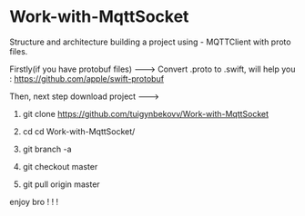# Work-with-MqttSocket
Structure and architecture building a project using -  MQTTClient with proto files.

Firstly(if you have protobuf files) --->
Convert .proto to .swift, will help you : https://github.com/apple/swift-protobuf


Then, next step download project --->

1) git clone https://github.com/tuigynbekovv/Work-with-MqttSocket

2) cd cd Work-with-MqttSocket/

3) git branch -a

4) git checkout master

5) git pull origin master



enjoy bro ! ! !
